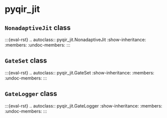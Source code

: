 # pyqir_jit

## `NonadaptiveJit` class

:::{eval-rst}
.. autoclass:: pyqir_jit.NonadaptiveJit
    :show-inheritance:
    :members:
    :undoc-members:
:::

## `GateSet` class

:::{eval-rst}
.. autoclass:: pyqir_jit.GateSet
    :show-inheritance:
    :members:
    :undoc-members:
:::

## `GateLogger` class

:::{eval-rst}
.. autoclass:: pyqir_jit.GateLogger
    :show-inheritance:
    :members:
    :undoc-members:
:::
